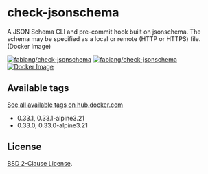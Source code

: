 # check-jsonschema
A JSON Schema CLI and pre-commit hook built on jsonschema. The schema may be specified as a local or remote (HTTP or HTTPS) file. (Docker Image)

[![fabiang/check-jsonschema](https://img.shields.io/docker/pulls/fabiang/check-jsonschema.svg)](https://hub.docker.com/r/fabiang/check-jsonschema)
[![fabiang/check-jsonschema](https://badgen.net/github/license/fabiang/docker-check-jsonschema)](https://github.com/fabiang/docker-check-jsonschema)
[![Docker Image](https://github.com/fabiang/docker-check-jsonschema/actions/workflows/docker.yml/badge.svg)](https://github.com/fabiang/docker-check-jsonschema/actions/workflows/docker.yml)

## Available tags

[See all available tags on hub.docker.com](https://hub.docker.com/r/fabiang/check-jsonschema/tags?ordering=name)

* 0.33.1, 0.33.1-alpine3.21
* 0.33.0, 0.33.0-alpine3.21

## License

[BSD 2-Clause License](LICENSE).

